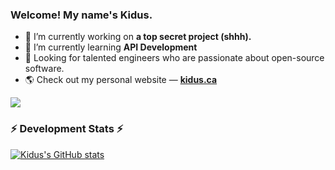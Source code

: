 ### Welcome! My name's Kidus.


- 🔭 I’m currently working on <b>a top secret project (shhh).</b>
- 🌱 I’m currently learning <b>API Development</b>
- 👯 Looking for talented engineers who are passionate about open-source software.
- 🌎 Check out my personal website &mdash; <b><a href="https://kidus.ca" target="_blank">kidus.ca</a></b>

![](https://komarev.com/ghpvc/?username=kiduswb)

<h3><b>⚡ Development Stats ⚡</b></h3>

[![Kidus's GitHub stats](https://github-readme-stats.vercel.app/api?username=kiduswb)](https://github.com/kiduswb/kiduswb)
